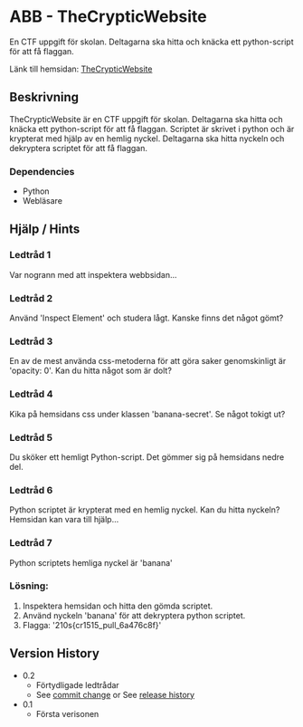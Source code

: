 # ABB - TheCrypticWebsite

En CTF uppgift för skolan. Deltagarna ska hitta och knäcka ett python-script för att få flaggan.

Länk till hemsidan: [TheCrypticWebsite](https://gustavs-ctf.webflow.io)

## Beskrivning

TheCrypticWebsite är en CTF uppgift för skolan. Deltagarna ska hitta och knäcka ett python-script för att få flaggan. Scriptet är skrivet i python och är krypterat med hjälp av en hemlig nyckel. Deltagarna ska hitta nyckeln och dekryptera scriptet för att få flaggan.

### Dependencies

- Python
- Webläsare

## Hjälp / Hints

### Ledtråd 1

Var nogrann med att inspektera webbsidan...

### Ledtråd 2

Använd 'Inspect Element' och studera lågt. Kanske finns det något gömt?

### Ledtråd 3

En av de mest använda css-metoderna för att göra saker genomskinligt är 'opacity: 0'. Kan du hitta något som är dolt?

### Ledtråd 4

Kika på hemsidans css under klassen 'banana-secret'. Se något tokigt ut?

### Ledtråd 5

Du sköker ett hemligt Python-script. Det gömmer sig på hemsidans nedre del. 

### Ledtråd 6

Python scriptet är krypterat med en hemlig nyckel. Kan du hitta nyckeln? Hemsidan kan vara till hjälp...

### Ledtråd 7

Python scriptets hemliga nyckel är 'banana'

### Lösning:

1. Inspektera hemsidan och hitta den gömda scriptet.
2. Använd nyckeln 'banana' för att dekryptera python scriptet.
3. Flagga: '210s{cr1515_pull_6a476c8f}'

## Version History

- 0.2
  - Förtydligade ledtrådar
  - See [commit change]() or See [release history]()
- 0.1
  - Första verisonen